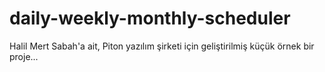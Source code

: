 # daily-weekly-monthly-scheduler
Halil Mert Sabah'a ait, Piton yazılım şirketi için geliştirilmiş küçük örnek bir proje...
